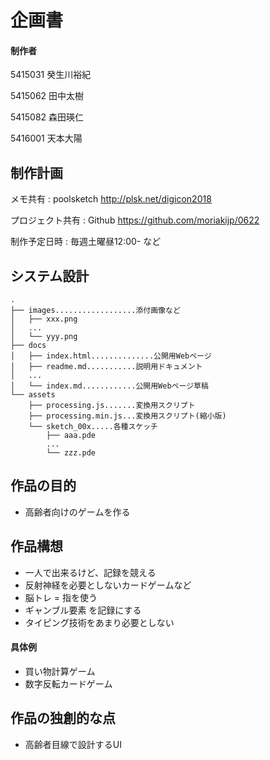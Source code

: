 # 企画書
#### 制作者
5415031 癸生川裕紀

5415062 田中太樹

5415082 森田瑛仁

5416001 天本大陽

## 制作計画
メモ共有 : poolsketch http://plsk.net/digicon2018

プロジェクト共有 : Github https://github.com/moriakijp/0622

制作予定日時 : 
毎週土曜昼12:00- など

## システム設計
```
.
├── images..................添付画像など
│   ├── xxx.png
│   ...
│   └── yyy.png
├── docs
│   ├── index.html..............公開用Webページ
│   ├── readme.md...........説明用ドキュメント
│   ...
│   └── index.md............公開用Webページ草稿
└── assets
    ├── processing.js.......変換用スクリプト
    ├── processing.min.js...変換用スクリプト(縮小版)
    └── sketch_00x.....各種スケッチ
        ├── aaa.pde
        ...
        └── zzz.pde
```

## 作品の目的
- 高齢者向けのゲームを作る

## 作品構想
- 一人で出来るけど、記録を競える
- 反射神経を必要としないカードゲームなど
- 脳トレ = 指を使う
- ギャンブル要素 を記録にする
- タイピング技術をあまり必要としない
#### 具体例
- 買い物計算ゲーム
- 数字反転カードゲーム

## 作品の独創的な点
- 高齢者目線で設計するUI


<!--stackedit_data:
eyJoaXN0b3J5IjpbNTQxNTIxODY3LC0xMzUwMDAwOTA1LDEyNj
cxNTg2NjMsLTIyMDE3MDMzNSwtMTIzNzYxNjk2NiwtMTc4Mjc5
OTY5OF19
-->
